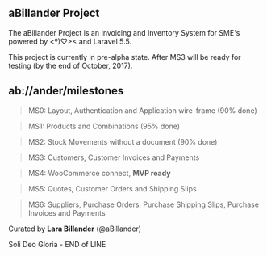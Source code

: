 ## aBillander Project

The aBillander Project is an Invoicing and Inventory System for SME's powered by  <º)♡><  and  Laravel 5.5.

This project is currently in pre-alpha state. After MS3 will be ready for testing (by the end of October, 2017).


## ab://ander/milestones

> MS0: Layout, Authentication and Application wire-frame (90% done)

> MS1: Products and Combinations (95% done)

> MS2: Stock Movements without a document (90% done)

> MS3: Customers, Customer Invoices and Payments

> MS4: WooCommerce connect, **MVP ready**

> MS5: Quotes, Customer Orders and Shipping Slips 

> MS6: Suppliers, Purchase Orders, Purchase Shipping Slips, Purchase Invoices and Payments

Curated by **Lara Billander** (@aBillander)

Soli Deo Gloria - END of LINE

